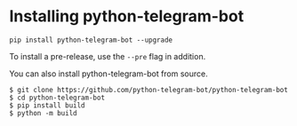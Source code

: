 # Installing python-telegram-bot

```shell
pip install python-telegram-bot --upgrade
```

To install a pre-release, use the `--pre` flag in addition.

You can also install python-telegram-bot from source.

```shell
$ git clone https://github.com/python-telegram-bot/python-telegram-bot
$ cd python-telegram-bot
$ pip install build
$ python -m build
```
